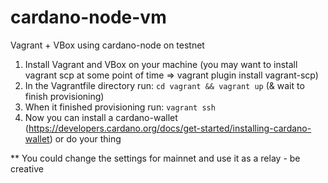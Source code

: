 # cardano-node-vm
Vagrant + VBox using cardano-node on testnet

1. Install Vagrant and VBox on your machine (you may want to install vagrant scp at some point of time => vagrant plugin install vagrant-scp)
2. In the Vagrantfile directory run: `cd vagrant && vagrant up` (& wait to finish provisioning)
3. When it finished provisioning run: `vagrant ssh`
4. Now you can install a cardano-wallet (https://developers.cardano.org/docs/get-started/installing-cardano-wallet) or do your thing

** You could change the settings for mainnet and use it as a relay - be creative